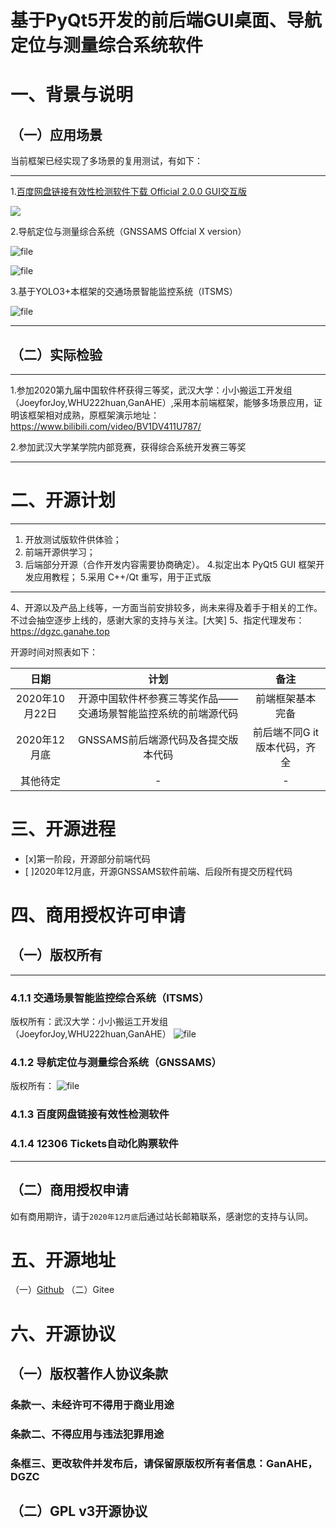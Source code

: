 # 基于PyQt5开发的前后端GUI桌面、导航定位与测量综合系统软件
# 一、背景与说明
## （一）应用场景
当前框架已经实现了多场景的复用测试，有如下：

------------
1.[百度网盘链接有效性检测软件下载 Official 2.0.0 GUI交互版](https://dgzc.ganahe.top/ganahe/2020/bdwpljyxxjcrjogjhb.html "百度网盘链接有效性检测软件下载 Official 2.0.0 GUI交互版")

[![](https://dgzc.ganahe.top/wp-content/uploads/2020/10/2020100209163913.png)](https://dgzc.ganahe.top/wp-content/uploads/2020/10/2020100209163913.png)

2.导航定位与测量综合系统（GNSSAMS Offcial X version）

![file](https://dgzc.ganahe.top/wp-content/uploads/2020/10/post-600-5f910b90de707.png)

![file](https://dgzc.ganahe.top/wp-content/uploads/2020/10/post-600-5f910b95504e6.png)

3.基于YOLO3+本框架的交通场景智能监控系统（ITSMS）

![file](https://dgzc.ganahe.top/wp-content/uploads/2020/10/post-600-5f910b999aad5.png)

------------


## （二）实际检验

------------


1.参加2020第九届中国软件杯获得三等奖，武汉大学：小小搬运工开发组（JoeyforJoy,WHU222huan,GanAHE）,采用本前端框架，能够多场景应用，证明该框架相对成熟，原框架演示地址：https://www.bilibili.com/video/BV1DV411U787/ 

2.参加武汉大学某学院内部竞赛，获得综合系统开发赛三等奖

------------

# 二、开源计划

------------


1. 开放测试版软件供体验；
2.  前端开源供学习；
3.  后端部分开源（合作开发内容需要协商确定）。
4.拟定出本 PyQt5 GUI 框架开发应用教程；
5.采用 C++/Qt 重写，用于正式版

------------




4、开源以及产品上线等，一方面当前安排较多，尚未来得及着手于相关的工作。不过会抽空逐步上线的，感谢大家的支持与关注。[大笑]
5、指定代理发布：https://dgzc.ganahe.top 

开源时间对照表如下：

|      日期      |                             计划                             |             备注             |
| :------------: | :----------------------------------------------------------: | :--------------------------: |
| 2020年10月22日 | 开源中国软件杯参赛三等奖作品——交通场景智能监控系统的前端源代码 |       前端框架基本完备       |
|  2020年12月底  |             GNSSAMS前后端源代码及各提交版本代码              | 前后端不同G it版本代码，齐全 |
|    其他待定    |                              -                               |              -               |

# 三、开源进程
 - [x]第一阶段，开源部分前端代码
 - [ ]2020年12月底，开源GNSSAMS软件前端、后段所有提交历程代码
# 四、商用授权许可申请
## （一）版权所有

------------

### 4.1.1 交通场景智能监控综合系统（ITSMS）
版权所有：武汉大学：小小搬运工开发组（JoeyforJoy,WHU222huan,GanAHE）
![file](https://dgzc.ganahe.top/wp-content/uploads/2020/10/post-600-5f910b9d18a76.png)

### 4.1.2 导航定位与测量综合系统（GNSSAMS）
版权所有：
![file](https://dgzc.ganahe.top/wp-content/uploads/2020/10/post-600-5f910ba028483.png)

### 4.1.3 百度网盘链接有效性检测软件
### 4.1.4 12306 Tickets自动化购票软件

------------

## （二）商用授权申请
如有商用期许，请于`2020年12月底`后通过站长邮箱联系，感谢您的支持与认同。
# 五、开源地址
（一）[Github](https://github.com/GanAH/GNSSANS "Github")
（二）Gitee
# 六、开源协议
## （一）版权著作人协议条款
### 条款一、未经许可不得用于商业用途
### 条款二、不得应用与违法犯罪用途
### 条框三、更改软件并发布后，请保留原版权所有者信息：GanAHE，DGZC
## （二）GPL v3开源协议